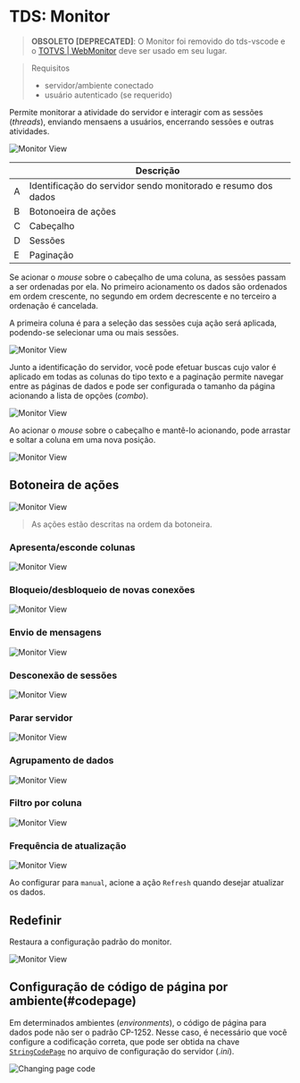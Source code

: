 # TDS: Monitor

> **OBSOLETO [DEPRECATED]**: O Monitor foi removido do tds-vscode e o [TOTVS | WebMonitor](https://tdn.totvs.com/display/tec/TOTVS+%7C+WebMonitor) deve ser usado em seu lugar.

> Requisitos
>
> - servidor/ambiente conectado
> - usuário autenticado (se requerido)

Permite monitorar a atividade do servidor e interagir com as sessões (_threads_), enviando mensaens a usuários, encerrando sessões e outras atividades.

![Monitor View](./monitor/monitor.png)

|     | Descrição                                                     |
| --- | ------------------------------------------------------------- |
| A   | Identificação do servidor sendo monitorado e resumo dos dados |
| B   | Botonoeira de ações                                           |
| C   | Cabeçalho                                                     |
| D   | Sessões                                                       |
| E   | Paginação                                                     |

Se acionar o _mouse_ sobre o cabeçalho de uma coluna, as sessões passam a ser ordenadas por ela. No primeiro acionamento os dados são ordenados em ordem crescente, no segundo em ordem decrescente e no terceiro a ordenação é cancelada.

A primeira coluna é para a seleção das sessões cuja ação será aplicada, podendo-se selecionar uma ou mais sessões.

![Monitor View](./monitor/monitor_1.gif)

Junto a identificação do servidor, você pode efetuar buscas cujo valor é aplicado em todas as colunas do tipo texto e a paginação permite navegar entre as páginas de dados e pode ser configurada o tamanho da página acionando a lista de opções (_combo_).

![Monitor View](./monitor/monitor_2.gif)

Ao acionar o _mouse_ sobre o cabeçalho e mantê-lo acionando, pode arrastar e soltar a coluna em uma nova posição.

![Monitor View](./monitor/drag.gif)

## Botoneira de ações

![Monitor View](./monitor/botoneira.png)

> As ações estão descritas na ordem da botoneira.

### Apresenta/esconde colunas

![Monitor View](./monitor/column.gif)

### Bloqueio/desbloqueio de novas conexões

![Monitor View](./monitor/lock.gif)

### Envio de mensagens

![Monitor View](./monitor/send-message.gif)

### Desconexão de sessões

![Monitor View](./monitor/disconnect.gif)

### Parar servidor

![Monitor View](./monitor/stop.gif)

### Agrupamento de dados

![Monitor View](./monitor/group.gif)

### Filtro por coluna

![Monitor View](./monitor/filter.gif)

### Frequência de atualização

![Monitor View](./monitor/speed.gif)

Ao configurar para `manual`, acione a ação `Refresh` quando desejar atualizar os dados.

## Redefinir

Restaura a configuração padrão do monitor.

![Monitor View](./monitor/reset.gif)

## Configuração de código de página por ambiente(#codepage)

Em determinados ambientes (_environments_), o código de página para dados pode não ser o padrão CP-1252. Nesse caso, é necessário que você configure a codificação correta, que pode ser obtida na chave [``StringCodePage``](https://tdn.totvs.com/display/tec/StringCodePage) no arquivo de configuração do servidor (_.ini_).

![Changing page code](./monitor/change_enconding.gif)